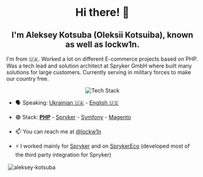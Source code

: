
<h1 align="center">Hi there! 👋</h1>
<h2 align="center">I'm Aleksey Kotsuba (Oleksii Kotsuiba), known as well as lockw1n.</h2>
<p>I'm from 🇺🇦. Worked a lot on different E-commerce projects based on PHP. Was a tech lead and solution architect at Spryker GmbH where built many solutions for large customers. Currently serving in military forces to make our country free.</p>

<p align="center">
    <img src="https://skillicons.dev/icons?i=php,idea,postgres,mysql,git,github,postman,bash,docker,aws,jenkins,rabbitmq,redis,linux" alt="Tech Stack"/>
</p>

- 🗣 Speaking: [Ukrainian 🇺🇦](https://en.wikipedia.org/wiki/Ukrainian_language) - [English 🇺🇸](https://en.wikipedia.org/wiki/English_language)

- 🟢 Stack: [**PHP**](https://www.php.net/) - [Spryker](https://spryker.com/) - [Symfony](https://symfony.com/) - [Magento](https://www.magestore.com/)

- 📫 You can reach me at [@lockw1n](https://twitter.com/lockw1n)

- ⚡️ I worked mainly for [Spryker](https://github.com/spryker) and on [SprykerEco](https://github.com/spryker-eco) (developed most of the third party integration for Spryker)

<p>&nbsp;<img align="center" src="https://github-readme-stats.vercel.app/api?username=aleksey-kotsuba&show_icons=true&locale=en" alt="aleksey-kotsuba" /></p>
